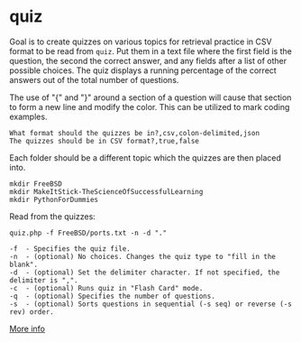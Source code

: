 quiz
====

Goal is to create quizzes on various topics for retrieval practice in CSV format to be read from `quiz`.
Put them in a text file where the first field is the question, the second the correct answer, and any fields after a list of other possible choices.
The quiz displays a running percentage of the correct answers out of the total number of questions.

The use of "\{" and "\}" around a section of a question will cause that section to form a new line and modify the color. This can be utilized to mark coding examples.

```
What format should the quizzes be in?,csv,colon-delimited,json
The quizzes should be in CSV format?,true,false
```

Each folder should be a different topic which the quizzes are then placed into.

```
mkdir FreeBSD
mkdir MakeItStick-TheScienceOfSuccessfulLearning
mkdir PythonForDummies
```

Read from the quizzes:
```
quiz.php -f FreeBSD/ports.txt -n -d "."

-f	- Specifies the quiz file.
-n	- (optional) No choices. Changes the quiz type to "fill in the blank".
-d	- (optional) Set the delimiter character. If not specified, the delimiter is ",".
-c	- (optional) Runs quiz in "Flash Card" mode.
-q	- (optional) Specifies the number of questions.
-s	- (optional) Sorts questions in sequential (-s seq) or reverse (-s rev) order.
```

[More info](http://www.amazon.com/Make-It-Stick-Successful-Learning/dp/0674729013)
